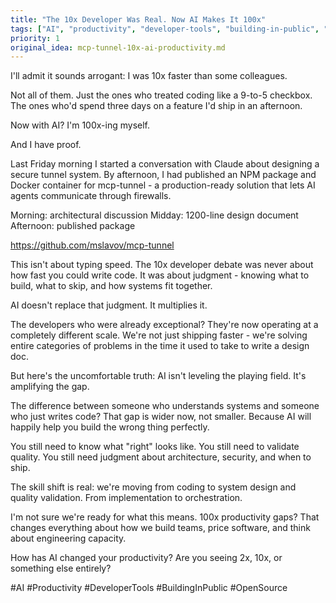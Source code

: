```yaml
---
title: "The 10x Developer Was Real. Now AI Makes It 100x"
tags: ["AI", "productivity", "developer-tools", "building-in-public", "open-source"]
priority: 1
original_idea: mcp-tunnel-10x-ai-productivity.md
---
```


I'll admit it sounds arrogant: I was 10x faster than some colleagues.

Not all of them. Just the ones who treated coding like a 9-to-5 checkbox. The ones who'd spend three days on a feature I'd ship in an afternoon.

Now with AI? I'm 100x-ing myself.

And I have proof.

Last Friday morning I started a conversation with Claude about designing a secure tunnel system. By afternoon, I had published an NPM package and Docker container for mcp-tunnel - a production-ready solution that lets AI agents communicate through firewalls.

Morning: architectural discussion
Midday: 1200-line design document
Afternoon: published package

https://github.com/mslavov/mcp-tunnel

This isn't about typing speed. The 10x developer debate was never about how fast you could write code. It was about judgment - knowing what to build, what to skip, and how systems fit together.

AI doesn't replace that judgment. It multiplies it.

The developers who were already exceptional? They're now operating at a completely different scale. We're not just shipping faster - we're solving entire categories of problems in the time it used to take to write a design doc.

But here's the uncomfortable truth: AI isn't leveling the playing field. It's amplifying the gap.

The difference between someone who understands systems and someone who just writes code? That gap is wider now, not smaller. Because AI will happily help you build the wrong thing perfectly.

You still need to know what "right" looks like. You still need to validate quality. You still need judgment about architecture, security, and when to ship.

The skill shift is real: we're moving from coding to system design and quality validation. From implementation to orchestration.

I'm not sure we're ready for what this means. 100x productivity gaps? That changes everything about how we build teams, price software, and think about engineering capacity.

How has AI changed your productivity? Are you seeing 2x, 10x, or something else entirely?

#AI #Productivity #DeveloperTools #BuildingInPublic #OpenSource
